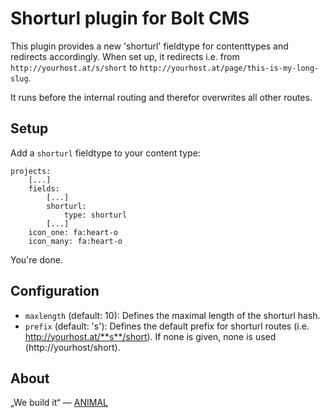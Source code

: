 # Shorturl plugin for Bolt CMS

This plugin provides a new 'shorturl' fieldtype for contenttypes and redirects accordingly. When set up, it redirects i.e. from `http://yourhost.at/s/short` to `http://yourhost.at/page/this-is-my-long-slug`.

It runs before the internal routing and therefor overwrites all other routes.

## Setup

Add a `shorturl` fieldtype to your content type:

````
projects:
    [...]
    fields:
        [...]
        shorturl:
            type: shorturl
		[...]
    icon_one: fa:heart-o
    icon_many: fa:heart-o
````

You're done.

## Configuration

- `maxlength` (default: 10): Defines the maximal length of the shorturl hash.
- `prefix` (default: 's'): Defines the default prefix for shorturl routes (i.e. http://yourhost.at/**s**/short). If none is given, none is used (http://yourhost/short).

## About

„We build it“ — [ANIMAL](http://animal.at)
